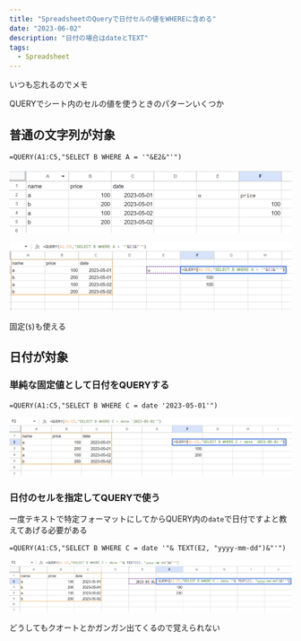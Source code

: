 ```yaml
---
title: "SpreadsheetのQueryで日付セルの値をWHEREに含める"
date: "2023-06-02"
description: "日付の場合はdateとTEXT"
tags:
  - Spreadsheet
---
```


いつも忘れるのでメモ

QUERYでシート内のセルの値を使うときのパターンいくつか

## 普通の文字列が対象

```
=QUERY(A1:C5,"SELECT B WHERE A = '"&E2&"'")
```

![alt](spreadsheet_query_with_dynamic_cell02.png)

![alt](spreadsheet_query_with_dynamic_cell01.png)

固定(`$`)も使える

## 日付が対象
### 単純な固定値として日付をQUERYする

```
=QUERY(A1:C5,"SELECT B WHERE C = date '2023-05-01'")
```

![alt](spreadsheet_query_with_dynamic_cell03.png)

### 日付のセルを指定してQUERYで使う

一度テキストで特定フォーマットにしてからQUERY内の`date`で日付ですよと教えてあげる必要がある

```
=QUERY(A1:C5,"SELECT B WHERE C = date '"& TEXT(E2, "yyyy-mm-dd")&"'")
```

![alt](spreadsheet_query_with_dynamic_cell04.png)

どうしてもクオートとかガンガン出てくるので覚えられない